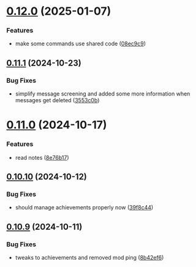 # [0.12.0](https://github.com/Torwent/wasp-discord/compare/v0.11.1...v0.12.0) (2025-01-07)


### Features

* make some commands use shared code ([08ec9c9](https://github.com/Torwent/wasp-discord/commit/08ec9c9a5499535e8f26b973d67c41fefacfe3a1))



## [0.11.1](https://github.com/Torwent/wasp-discord/compare/v0.11.0...v0.11.1) (2024-10-23)


### Bug Fixes

* simplify message screening and added some more information when messages get deleted ([3553c0b](https://github.com/Torwent/wasp-discord/commit/3553c0b3431c9e5d36610116a2cb09081c269b7c))



# [0.11.0](https://github.com/Torwent/wasp-discord/compare/v0.10.10...v0.11.0) (2024-10-17)


### Features

* read notes ([8e76b17](https://github.com/Torwent/wasp-discord/commit/8e76b1727ea4b22228f4f66bfadc1d2f487fd54c))



## [0.10.10](https://github.com/Torwent/wasp-discord/compare/v0.10.9...v0.10.10) (2024-10-12)


### Bug Fixes

* should manage achievements properly now ([39f8c44](https://github.com/Torwent/wasp-discord/commit/39f8c44d0f2f8023c5c05d73a122f4053b0e8529))



## [0.10.9](https://github.com/Torwent/wasp-discord/compare/v0.10.8...v0.10.9) (2024-10-11)


### Bug Fixes

* tweaks to achievements and removed mod ping ([8b42ef6](https://github.com/Torwent/wasp-discord/commit/8b42ef66294e2096566cdb15c79cf9e897fdf6a4))



